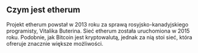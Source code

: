 ## Czym jest etherum

Projekt etherum powstał w 2013 roku za sprawą rosyjsko-kanadyjskiego programisty, Vitalika Buterina. Sieć etherum została uruchomiona w 2015 roku. Podobnie, jak Bitcoin jest kryptowalutą, jednak za nią stoi sieć, która ofreruje znacznie większe możliwości.
